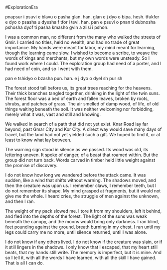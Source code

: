 #ExplorationEra 

pnapsur i psuvi e blavu o pasha glan. han. glan e j dyo o bipa. hesh. tfukfer e dyo o psasha u dyesha f tfor i tevi. han. pan e psuvi o pnan ti dubnosha pshosha dyof ti pasha kmasho gvin a zlisi i pshon.

I was a common man, no different from the many who walked the streets of Gmir. I carried no titles, held no wealth, and had no trade of great importance. My hands were meant for labor, my mind meant for learning, though the learning came slow. I wished to become a scribe, to weave the words of kings and merchants, but my own words were unsteady. So I found work where I could. The exploration group had need of a porter, and I had need of coin, and so I went with them.

pan e tshidyo o bzasha pun. han. e j dyo o dyel sh pur sh 

The forest stood tall before us, its great trees reaching for the heavens. Their thick branches tangled together, drinking in the light of the twin suns. The forest floor was a bed of earth and fallen leaves, broken by roots, shrubs, and patches of grass. The air smelled of damp wood, of life, of old things waiting beneath the soil. It was neither welcoming nor forbidding, merely what it was, vast and still and knowing.

We walked in search of a path that did not yet exist. Knar Road lay far beyond, past Gmar City and Kor City. A direct way would save many days of travel, but the land had not yet yielded such a gift. We hoped to find it, or at least to know what lay between.

The warning sign stood in silence as we passed. Its wood was old, its lettering uneven. It spoke of danger, of a beast that roamed within. But the group did not turn back. Words carved in timber held little weight against the promise of discovery.

I do not know how long we wandered before the attack came. It was sudden, like a wind that shifts without warning. The shadows moved, and then the creature was upon us. I remember claws, I remember teeth, but I do not remember its shape. My mind grasped at fragments, but it would not give me the whole. I heard cries, the struggle of men against the unknown, and then I ran.

The weight of my pack slowed me. I tore it from my shoulders, left it behind, and fled into the depths of the forest. The light of the suns was weak beneath the canopy, and the moons would bring only darkness. I ran blind, feet pounding against the ground, breath burning in my chest. I ran until my legs could carry me no more, until silence returned, until I was alone.

I do not know if any others lived. I do not know if the creature was slain, or if it still lingers in the shadows. I only know that I escaped, that my heart still beats, that my hands still write. The memory is imperfect, but it is mine. And so I tell it, with all the words I have learned, with all the skill I have gained. That is all I can do.